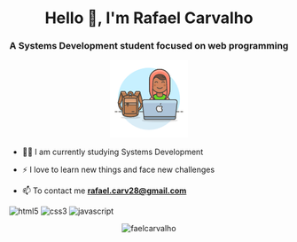 <h1 align="center">Hello 👋, I'm Rafael Carvalho</h1>
<h3 align="center">A Systems Development student focused on web programming</h3>

<p align="center">
  <img src="/img.png">
</p>

- 👨‍💻 I am currently studying Systems Development

- ⚡ I love to learn new things and face new challenges

- 📫 To contact me **rafael.carv28@gmail.com**

<p align="left">
<img src="https://devicons.github.io/devicon/devicon.git/icons/html5/html5-original-wordmark.svg" alt="html5"  width="20" height="20"/>
<img src="https://devicons.github.io/devicon/devicon.git/icons/css3/css3-original-wordmark.svg" alt="css3"  width="20" height="20"/>
<img src="https://devicons.github.io/devicon/devicon.git/icons/javascript/javascript-original.svg" alt="javascript" width="20" height="20"/>
</p>

<p align="center">
<img src="https://github-readme-stats.vercel.app/api?username=rafaelcarvalho20&show_icons=true" alt="faelcarvalho"/> 
</p>
